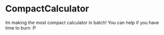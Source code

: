 # CompactCalculator
Im making the most compact calculator in batch!
You can help if you have time to burn :P
